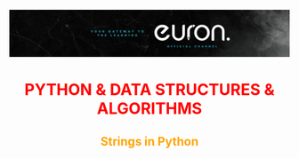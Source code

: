![euron](https://github.com/MohammadWasiq0786/Generative-AI-with-NLP-Agentic-AI-and-Fine-Tuning/blob/main/euronone.jpeg)

<center> <h1 style= "color:red"> PYTHON & DATA STRUCTURES & ALGORITHMS </h1> </center>

<center> <h2 style= "color:orange"> Strings in Python </h2> </center>